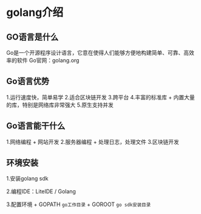 # golang介绍

## GO语言是什么
Go是一个开源程序设计语言，它意在使得人们能够方便地构建简单、可靠、高效率的软件
Go官网：golang.org

## Go语言优势
1.运行速度快，简单易学
2.适合区块链开发
3.跨平台
4.丰富的标准库
	+ 内置大量的库，特别是网络库非常强大
5.原生支持并发
  
## Go语言能干什么
1.网络编程
	+ 网站开发
2.服务器编程
	+ 处理日志，处理文件
3.区块链开发

## 环境安装
1.安装golang sdk

2.编程IDE：LiteIDE / Golang

3.配置环境
	+ GOPATH
	```
	go工作目录
	```
	+ GOROOT
	```
	go sdk安装目录
	```

